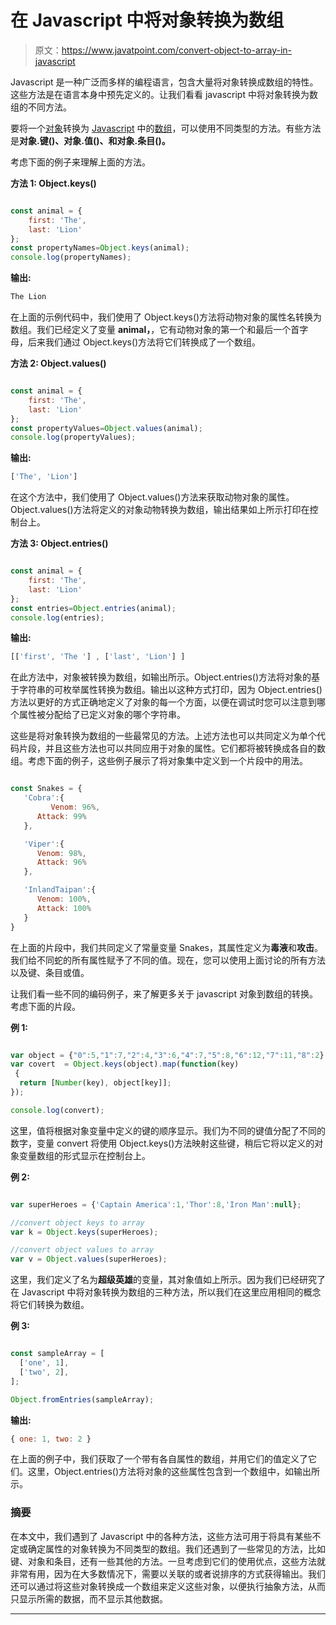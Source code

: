 # 在 Javascript 中将对象转换为数组

> 原文：<https://www.javatpoint.com/convert-object-to-array-in-javascript>

Javascript 是一种广泛而多样的编程语言，包含大量将对象转换成数组的特性。这些方法是在语言本身中预先定义的。让我们看看 javascript 中将对象转换为数组的不同方法。

要将一个[对象](https://www.javatpoint.com/javascript-objects)转换为 [Javascript](https://www.javatpoint.com/javascript-tutorial) 中的[数组](https://www.javatpoint.com/javascript-array)，可以使用不同类型的方法。有些方法是**对象.键()、对象.值()、**和**对象.条目()。**

考虑下面的例子来理解上面的方法。

**方法 1: Object.keys()**

```js

const animal = {
    first: 'The',
    last: 'Lion'
};
const propertyNames=Object.keys(animal);
console.log(propertyNames);

```

**输出:**

```js
The Lion

```

在上面的示例代码中，我们使用了 Object.keys()方法将动物对象的属性名转换为数组。我们已经定义了变量 **animal，**，它有动物对象的第一个和最后一个首字母，后来我们通过 Object.keys()方法将它们转换成了一个数组。

**方法 2: Object.values()**

```js

const animal = {
    first: 'The',
    last: 'Lion'
};
const propertyValues=Object.values(animal);
console.log(propertyValues);

```

**输出:**

```js
['The', 'Lion']

```

在这个方法中，我们使用了 Object.values()方法来获取动物对象的属性。Object.values()方法将定义的对象动物转换为数组，输出结果如上所示打印在控制台上。

**方法 3: Object.entries()**

```js

const animal = {
    first: 'The',
    last: 'Lion'
};
const entries=Object.entries(animal);
console.log(entries);

```

**输出:**

```js
[['first', 'The '] , ['last', 'Lion'] ]

```

在此方法中，对象被转换为数组，如输出所示。Object.entries()方法将对象的基于字符串的可枚举属性转换为数组。输出以这种方式打印，因为 Object.entries()方法以更好的方式正确地定义了对象的每一个方面，以便在调试时您可以注意到哪个属性被分配给了已定义对象的哪个字符串。

这些是将对象转换为数组的一些最常见的方法。上述方法也可以共同定义为单个代码片段，并且这些方法也可以共同应用于对象的属性。它们都将被转换成各自的数组。考虑下面的例子，这些例子展示了将对象集中定义到一个片段中的用法。

```js

const Snakes = {
   'Cobra':{
         Venom: 96%,
      Attack: 99%
   },

   'Viper':{
      Venom: 98%,
      Attack: 96%
   },

   'InlandTaipan':{
      Venom: 100%,
      Attack: 100%
   }
}

```

在上面的片段中，我们共同定义了常量变量 Snakes，其属性定义为**毒液**和**攻击**。我们给不同蛇的所有属性赋予了不同的值。现在，您可以使用上面讨论的所有方法以及键、条目或值。

让我们看一些不同的编码例子，来了解更多关于 javascript 对象到数组的转换。考虑下面的片段。

**例 1:**

```js

var object = {"0":5,"1":7,"2":4,"3":6,"4":7,"5":8,"6":12,"7":11,"8":2}
var covert  = Object.keys(object).map(function(key)
 {
  return [Number(key), object[key]];
});

console.log(convert);

```

这里，值将根据对象变量中定义的键的顺序显示。我们为不同的键值分配了不同的数字，变量 convert 将使用 Object.keys()方法映射这些键，稍后它将以定义的对象变量数组的形式显示在控制台上。

**例 2:**

```js

var superHeroes = {'Captain America':1,'Thor':8,'Iron Man':null};

//convert object keys to array
var k = Object.keys(superHeroes);

//convert object values to array
var v = Object.values(superHeroes);

```

这里，我们定义了名为**超级英雄**的变量，其对象值如上所示。因为我们已经研究了在 Javascript 中将对象转换为数组的三种方法，所以我们在这里应用相同的概念将它们转换为数组。

**例 3:**

```js

const sampleArray = [
  ['one', 1],
  ['two', 2],
];

Object.fromEntries(sampleArray);

```

**输出:**

```js
{ one: 1, two: 2 }

```

在上面的例子中，我们获取了一个带有各自属性的数组，并用它们的值定义了它们。这里，Object.entries()方法将对象的这些属性包含到一个数组中，如输出所示。

### 摘要

在本文中，我们遇到了 Javascript 中的各种方法，这些方法可用于将具有某些不定或确定属性的对象转换为不同类型的数组。我们还遇到了一些常见的方法，比如键、对象和条目，还有一些其他的方法。一旦考虑到它们的使用优点，这些方法就非常有用，因为在大多数情况下，需要以关联的或者说排序的方式获得输出。我们还可以通过将这些对象转换成一个数组来定义这些对象，以便执行抽象方法，从而只显示所需的数据，而不显示其他数据。

* * *
